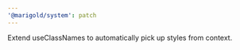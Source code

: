 ```yaml
---
'@marigold/system': patch
---
```


Extend useClassNames to automatically pick up styles from context.

